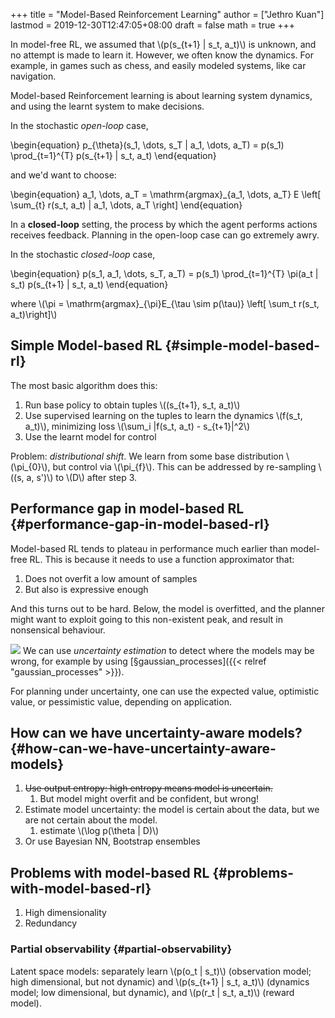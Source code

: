 +++
title = "Model-Based Reinforcement Learning"
author = ["Jethro Kuan"]
lastmod = 2019-12-30T12:47:05+08:00
draft = false
math = true
+++

In model-free RL, we assumed that \\(p(s\_{t+1} | s\_t, a\_t)\\) is unknown,
and no attempt is made to learn it. However, we often know the
dynamics. For example, in games such as chess, and easily modeled
systems, like car navigation.

Model-based Reinforcement learning is about learning system dynamics,
and using the learnt system to make decisions.

In the stochastic _open-loop_ case,

\begin{equation}
  p\_{\theta}(s\_1, \dots, s\_T | a\_1, \dots, a\_T) = p(s\_1)
  \prod\_{t=1}^{T} p(s\_{t+1} | s\_t, a\_t)
\end{equation}

and we'd want to choose:

\begin{equation}
  a\_1, \dots, a\_T = \mathrm{argmax}\_{a\_1, \dots, a\_T} E \left[
    \sum\_{t} r(s\_t, a\_t) | a\_1, \dots, a\_T \right]
\end{equation}

In a **closed-loop** setting, the process by which the agent performs
actions receives feedback. Planning in the open-loop case can go
extremely awry.

In the stochastic _closed-loop_ case,

\begin{equation}
  p(s\_1, a\_1, \dots, s\_T, a\_T) = p(s\_1) \prod\_{t=1}^{T} \pi(a\_t | s\_t)
  p(s\_{t+1} | s\_t, a\_t)
\end{equation}

where \\(\pi = \mathrm{argmax}\_{\pi}E\_{\tau \sim p(\tau)} \left[ \sum\_t
r(s\_t, a\_t)\right]\\)


## Simple Model-based RL {#simple-model-based-rl}

The most basic algorithm does this:

1.  Run base policy to obtain tuples \\((s\_{t+1}, s\_t, a\_t)\\)
2.  Use supervised learning on the tuples to learn the dynamics \\(f(s\_t,
       a\_t)\\), minimizing loss \\(\sum\_i |f(s\_t, a\_t) - s\_{t+1}|^2\\)
3.  Use the learnt model for control

Problem: _distributional shift_. We learn from some base distribution
\\(\pi\_{0}\\), but control via \\(\pi\_{f}\\). This can be addressed by
re-sampling \\((s, a, s')\\) to \\(D\\) after step 3.


## Performance gap in model-based RL {#performance-gap-in-model-based-rl}

Model-based RL tends to plateau in performance much earlier than
model-free RL. This is because it needs to use a function approximator
that:

1.  Does not overfit a low amount of samples
2.  But also is expressive enough

And this turns out to be hard. Below, the model is overfitted, and the
planner might want to exploit going to this non-existent peak, and
result in nonsensical behaviour.

![](/ox-hugo/screenshot2019-12-23_14-31-15_.png)
We can use _uncertainty estimation_ to detect where the models may be
wrong, for example by using [§gaussian\_processes]({{< relref "gaussian_processes" >}}).

For planning under uncertainty, one can use the expected value,
optimistic value, or pessimistic value, depending on application.


## How can we have uncertainty-aware models? {#how-can-we-have-uncertainty-aware-models}

1.  ~~Use output entropy: high entropy means model is uncertain.~~
    1.  But model might overfit and be confident, but wrong!
2.  Estimate model uncertainty: the model is certain about the data,
    but we are not certain about the model.
    1.  estimate \\(\log p(\theta | D)\\)
3.  Or use Bayesian NN, Bootstrap ensembles


## Problems with model-based RL {#problems-with-model-based-rl}

1.  High dimensionality
2.  Redundancy


### Partial observability {#partial-observability}

Latent space models: separately learn \\(p(o\_t | s\_t)\\) (observation
model; high dimensional, but not dynamic) and \\(p(s\_{t+1} | s\_t,
a\_t)\\) (dynamics model; low dimensional, but dynamic), and \\(p(r\_t |
s\_t, a\_t)\\) (reward model).
